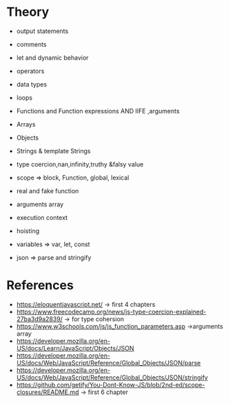 # **Theory**

* output statements 
* comments 
* let and dynamic behavior 
* operators 
* data types 
* loops 
* Functions and Function expressions AND IIFE ,arguments 
* Arrays 
* Objects 
* Strings & template Strings 
* type coercion,nan,infinity,truthy &falsy value
* scope => block, Function, global, lexical
* real and fake function
* arguments array

* execution context
* hoisting
* variables => var, let, const
* json => parse and stringify


# References
* https://eloquentjavascript.net/ -> first 4 chapters
* https://www.freecodecamp.org/news/js-type-coercion-explained-27ba3d9a2839/ -> for type cohersion 
* https://www.w3schools.com/js/js_function_parameters.asp  ->arguments array
* https://developer.mozilla.org/en-US/docs/Learn/JavaScript/Objects/JSON
* https://developer.mozilla.org/en-US/docs/Web/JavaScript/Reference/Global_Objects/JSON/parse
* https://developer.mozilla.org/en-US/docs/Web/JavaScript/Reference/Global_Objects/JSON/stringify
* https://github.com/getify/You-Dont-Know-JS/blob/2nd-ed/scope-closures/README.md -> first 6 chapter
